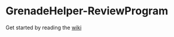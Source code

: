 # GrenadeHelper-ReviewProgram

Get started by reading the [wiki](https://github.com/KibbeWater/GrenadeHelper-ReviewProgram/wiki)
